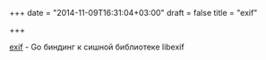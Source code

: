 +++
date = "2014-11-09T16:31:04+03:00"
draft = false
title = "exif"

+++

<p><a href="https://github.com/gosexy/exif">exif</a>&nbsp;- Go биндинг к сишной библиотеке libexif</p>

